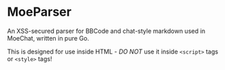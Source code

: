 MoeParser
=========

An XSS-secured parser for BBCode and chat-style markdown used in MoeChat,
written in pure Go.

This is designed for use inside HTML - *DO NOT* use it inside ```<script>```
tags or ```<style>``` tags!